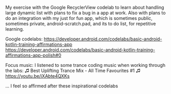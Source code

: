 My exercise with the Google RecyclerView codelab to learn about handling large dynamic list with 
plans to fix a bug in a app at work. Also with plans to do an integration with my just for fun app, 
which is sometimes public, sometimes private, android-scratch.pad, and its to do list,
for repetitive learning.

Google codelabs:
  https://developer.android.com/codelabs/basic-android-kotlin-training-affirmations-app
  https://developer.android.com/codelabs/basic-android-kotlin-training-affirmations-app-polish#0

Focus music:
  I listened to some trance coding music when working through the labs:
    ♫ Best Uplifting Trance Mix - All Time Favourites #1 ♫
    https://youtu.be/iXAbte4QXKs
    
   
... I feel so affirmed after these inspirational codelabs
